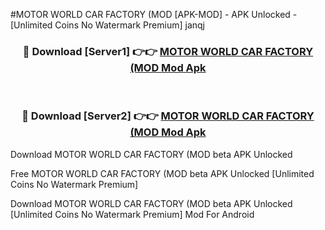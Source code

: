 #MOTOR WORLD CAR FACTORY (MOD [APK-MOD] - APK Unlocked - [Unlimited Coins No Watermark Premium] janqj



<div align="center">

<h3>🔴 Download [Server1] 👉👉 <a href="https://momento.my/?title=MOTOR_WORLD_CAR_FACTORY_(MOD">MOTOR WORLD CAR FACTORY (MOD Mod Apk</a></h3><br>

<h3>🔴 Download [Server2] 👉👉 <a href="https://momento.my/?title=MOTOR_WORLD_CAR_FACTORY_(MOD">MOTOR WORLD CAR FACTORY (MOD Mod Apk</a></h3>
</div>



Download MOTOR WORLD CAR FACTORY (MOD beta APK Unlocked

Free MOTOR WORLD CAR FACTORY (MOD beta APK Unlocked [Unlimited Coins No Watermark Premium]

Download MOTOR WORLD CAR FACTORY (MOD beta APK Unlocked [Unlimited Coins No Watermark Premium] Mod For Android
